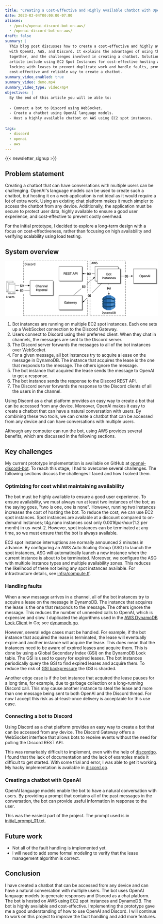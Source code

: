 ```yaml
---
title: "Creating a Cost-Effective and Highly Available Chatbot with OpenAI, AWS, and Discord"
date: 2023-02-04T00:00:00-07:00
aliases:
  - /posts/openai-discord-bot-on-aws/
  - /openai-discord-bot-on-aws/
draft: false
summary: |
  This blog post discusses how to create a cost-effective and highly available chatbot
  with OpenAI, AWS, and Discord. It explains the advantages of using these three tools
  together, and the challenges involved in creating a chatbot. Solutions proposed in this
  article include using EC2 Spot Instances for cost-effective hosting and using distributed
  locking with leases to prevent duplicate work and handle faults, providing a
  cost-effective and reliable way to create a chatbot.
summary_video_enabled: true
summary_video: demo.mp4
summary_video_type: video/mp4
objectives: |
  By the end of this article you will be able to:

  - Connect a bot to Discord using WebSocket.
  - Create a chatbot using OpenAI language models.
  - Host a highly available chatbot on AWS using EC2 spot instances.

tags:
  - discord
  - openai
  - aws
---
```


{{< newsletter_signup >}}

## Problem statement

Creating a chatbot that can have conversations with multiple users can be
challenging. OpenAI's language models can be used to create such a chatbot, but
hosting it on a web application is not ideal as it would require a lot of extra
work. Using an existing chat platform makes it much simpler to access the
chatbot from any device. Additionally, the application must be secure to protect
user data, highly available to ensure a good user experience, and
cost-effective to prevent costly overhead.

For the initial prototype, I decided to explore a long-term design with a focus
on cost-effectiveness, rather than focusing on high availability and verifying
scalability using load testing.

## System overview

![01-system-overview](01-system-overview.png)

1. Bot instances are running on multiple EC2 spot instances. Each one sets up a
   WebSocket connection to the Discord Gateway.
2. Users connect to Discord using their preferred client. When they chat in
   channels, the messages are sent to the Discord server.
3. The Discord server forwards the messages to all of the bot instances over
   WebSocket.
4. For a given message, all bot instances try to acquire a lease on the message
   in DynamoDB. The instance that acquires the lease is the one that responds to
   the message. The others ignore the message.
5. The bot instance that acquired the lease sends the message to OpenAI to get a
   response.
6. The bot instance sends the response to the Discord REST API.
7. The Discord server forwards the response to the Discord clients of all the
   users in the channel.

Using Discord as a chat platform provides an easy way to create a bot that can
be accessed from any device. Moreover, OpenAI makes it easy to create a chatbot
that can have a natural conversation with users. By combining these two tools,
we can create a chatbot that can be accessed from any device and can have
conversations with multiple users.

Although any computer can run the bot, using AWS provides several benefits,
which are discussed in the following sections.

## Key challenges

My current prototype implementation is available on GitHub at
[openai-discord-bot](https://github.com/asimihsan/openai-discord-bot). To reach
this stage, I had to overcome several challenges. The following sections discuss
the challenges I faced and how I solved them.

### Optimizing for cost whilst maintaining availability

The bot must be highly available to ensure a good user experience. To ensure
availability, we must always run at least two instances of the bot; as the
saying goes, "two is one, one is none". However, running two instances increases
the cost of hosting the bot. To reduce the cost, we can use EC2 spot instances.
Spot instances are available at a discount compared to on-demand instances;
t4g.nano instances cost only $0.0016 per hour ($1.2 per month) in us-west-2.
However, spot instances can be terminated at any time, so we must ensure that
the bot is always available.

EC2 spot instance interruptions are normally announced 2 minutes in advance. By
configuring an AWS Auto Scaling Group (ASG) to launch the spot instances, ASG
will automatically launch a new instance when the current instance is about to
be terminated. Moreover, we configure the ASG with multiple instance types and
multiple availability zones. This reduces the likelihood of there not being any
spot instances available. For infrastructure details, see
[infra/compute.tf](https://github.com/asimihsan/openai-discord-bot/blob/main/infra/compute.tf).

### Handling faults

When a new message arrives in a channel, all of the bot instances try to acquire
a lease on the message in DynamoDB. The instance that acquires the lease is the
one that responds to the message. The others ignore the message. This reduces
the number of unneeded calls to OpenAI, which is expensive and slow. I
duplicated the algorithms used in the [AWS DynamoDB Lock
Client](https://github.com/awslabs/amazon-dynamodb-lock-client) in Go; see
[dynamodb.go](https://github.com/asimihsan/openai-discord-bot/blob/main/src/aws/dynamodb.go).

However, several edge cases must be handled. For example, if the bot instance
that acquired the lease is terminated, the lease will eventually expire and
another instance will acquire the lease. This does mean that the instances need
to be aware of expired leases and acquire them. This is done by using a Global
Secondary Index (GSI) on the DynamoDB Lock table. The GSI is used to query for
expired leases. The bot instances periodically query the GSI to find expired
leases and acquire them. To reduce the risk of [GSI
backpressure](https://aws.amazon.com/premiumsupport/knowledge-center/dynamodb-gsi-throttling-table/)
the GSI is sharded.

Another edge case is if the bot instance that acquired the lease pauses for a
long time, for example, due to garbage collection or a long-running Discord
call. This may cause another instance to steal the lease and more than one
message being sent to both OpenAI and the Discord thread. For now I accept this
risk as at-least-once delivery is acceptable for this use case.

### Connecting a bot to Discord

Using Discord as a chat platform provides an easy way to create a bot that can
be accessed from any device. The Discord Gateway offers a WebSocket interface
that allows bots to receive events without the need for polling the Discord REST
API.

This was remarkably difficult to implement, even with the help of
[discordgo](https://github.com/bwmarrin/discordgo). I found that the lack of
documentation and the lack of examples made it difficult to get started. With
some trial and error, I was able to get it working. My hacky implementation is
available in
[discord.go](https://github.com/asimihsan/openai-discord-bot/blob/main/src/discord/discord.go).

### Creating a chatbot with OpenAI

OpenAI language models enable the bot to have a natural conversation with users.
By providing a prompt that contains all of the past messages in the
conversation, the bot can provide useful information in response to the user.

This was the easiest part of the project. The prompt used is in
[initial_prompt_01.txt](https://github.com/asimihsan/openai-discord-bot/blob/main/src/openai/initial_prompt_01.txt).

## Future work

- Not all of the fault handling is implemented yet.
- I will need to add some formal modeling to verify that the lease management
   algorithm is correct.

## Conclusion

I have created a chatbot that can be accessed from any device and can have a
natural conversation with multiple users. The bot uses OpenAI language models
to generate responses and Discord as a chat platform. The bot is hosted on AWS
using EC2 spot instances and DynamoDB. The bot is highly available and
cost-effective. Implementing the prototype gave me a good understanding of how
to use OpenAI and Discord. I will continue to work on this project to improve
the fault handling and add more features.

